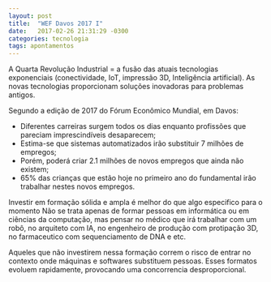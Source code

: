 ```yaml
---
layout: post
title:  "WEF Davos 2017 I"
date:   2017-02-26 21:31:29 -0300
categories: tecnologia
tags: apontamentos
---
```


A Quarta Revolução Industrial = a fusão das atuais tecnologias exponenciais (conectividade, IoT, impressão 3D, Inteligência artificial).
As novas tecnologias proporcionam soluções inovadoras para problemas antigos.

Segundo a edição de 2017 do Fórum Econômico Mundial, em Davos:
  * Diferentes carreiras surgem todos os dias enquanto profissões que pareciam imprescindíveis desaparecem;
  * Estima-se que sistemas automatizados irão substituir 7 milhões de empregos;
  * Porém, poderá criar 2.1 milhões de novos empregos que ainda não existem;
  * 65% das crianças que estão hoje no primeiro ano do fundamental irão trabalhar nestes novos empregos.

Investir em formação sólida e ampla é melhor do que algo especifico para o momento
Não se trata apenas de formar pessoas em informática ou em ciências da computação, mas pensar no médico que irá trabalhar com um robô, no arquiteto com IA, no engenheiro de produção com protipação 3D, no farmaceutico com sequenciamento de DNA e etc.

Aqueles que não investirem nessa formação correm o risco de entrar no contexto onde máquinas e softwares substituem pessoas. Esses formatos evoluem rapidamente, provocando uma concorrencia desproporcional.
